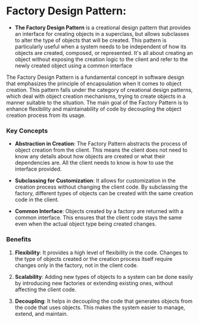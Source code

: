 # Factory Design Pattern:

- **The Factory Design Pattern** is a creational design pattern that provides an interface for creating objects in a superclass, but allows subclasses to alter the type of objects that will be created. This pattern is particularly useful when a system needs to be independent of how its objects are created, composed, or represented. It's all about creating an object without exposing the creation logic to the client and refer to the newly created object using a common interface

The Factory Design Pattern is a fundamental concept in software design that emphasizes the principle of encapsulation when it comes to object creation. This pattern falls under the category of creational design patterns, which deal with object creation mechanisms, trying to create objects in a manner suitable to the situation. The main goal of the Factory Pattern is to enhance flexibility and maintainability of code by decoupling the object creation process from its usage.

### Key Concepts

- **Abstraction in Creation**: The Factory Pattern abstracts the process of object creation from the client. This means the client does not need to know any details about how objects are created or what their dependencies are. All the client needs to know is how to use the interface provided.

- **Subclassing for Customization**: It allows for customization in the creation process without changing the client code. By subclassing the factory, different types of objects can be created with the same creation code in the client.

- **Common Interface**: Objects created by a factory are returned with a common interface. This ensures that the client code stays the same even when the actual object type being created changes.

### Benefits

1. **Flexibility**: It provides a high level of flexibility in the code. Changes to the type of objects created or the creation process itself require changes only in the factory, not in the client code.

2. **Scalability**: Adding new types of objects to a system can be done easily by introducing new factories or extending existing ones, without affecting the client code.

3. **Decoupling**: It helps in decoupling the code that generates objects from the code that uses objects. This makes the system easier to manage, extend, and maintain.
